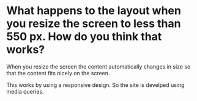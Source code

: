 <h1>What happens to the layout when you resize the screen to less than 550 px. How do you think that works?</h1>
<p>
  When you resize the screen the content automatically changes in size so that the content fits nicely on the screen.
</p>
<p>
  This works by using a responsive design. So the site is develped using media queries.
</p>